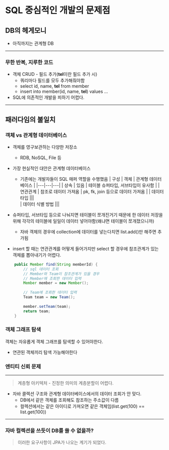 # SQL 중심적인 개발의 문제점
## DB의 헤게모니 
- 아직까지는 관계형 DB 

--- 
### 무한 반복, 지루한 코드  
- 객체 CRUD - 필드 추가(**tel**이란 필드 추가 시) 
  - 쿼리마다 필드를 모두 추가해줘야함
  - select id, name, **tel** from member
  - insert into member(id, name, **tel**) values ... 
- SQL에 의존적인 개발을 피하기 어렵다.

---
## 패러다임의 불일치
### 객체 vs 관계형 데이터베이스 
- 객체를 영구보관하는 다양한 저장소 
  - RDB, NoSQL, File 등 
- 가장 현실적인 대안은 관계형 데이터베이스 
  - 기존에는 개발자들이 SQL 매퍼 역할을 수행했음 
| 구성 | 객체 | 관계형 데이터베이스 |
|---|---|---|
| 상속 | 있음 | 테이블 슈퍼타입, 서브타입이 유사함  |
| 연관관계 | 참조로 데이터 가져옴 | pk, fk, join 등으로 데이터 가져옴 |
| 데이터 타입 |||  
| 데이터 식별 방법 |||         

- 슈퍼타입, 서브타입 등으로 나눠지면 테이블이 쪼개진거기 때문에 한 데이터 저장을 위해 각각의 테이블에 일일이 데이터 넣어야함(왜냐면 테이블이 쪼개졌으니까)
  - 자바 객체의 경우에 collection에 데이터를 넣는다치면 list.add()만 해주면 추가됨

- insert 할 때는 연관관계를 어떻게 들어가지만 select 할 경우에 참조관계가 있는 객체를 뽑아내기가 어렵다.
```java
    public Member find(String memberId) {
        // sql 데이터 조회
        // Member와 Team이 참조관계가 있을 경우
        // Member에 조회한 데이터 입력  
        Member member = new Member();
         
        // Team에 조회한 데이터 입력
        Team team = new Team();
        
        member.setTeam(team);
        return team;
    }    
```  

### 객체 그래프 탐색 
객체는 자유롭게 객체 그래프를 탐색할 수 있어야한다.
- 연관된 객체끼리 탐색 가능해야한다 

### 엔티티 신뢰 문제

---
> 계층형 아키텍처 - 진정한 의미의 계층분할이 어렵다. 
- 자바 콜렉션 구조와 관계형 데이터베이스에서의 데이터 조회가 안 맞다. 
  - DB에서 같은 객체를 조회해도 참조하는 주소값이 다름 
  - 컬렉션에서는 같은 아이디로 가져오면 같은 객체임(list.get(100) == list.get(100))
   
--- 
### 자바 컬렉션을 쓰듯이 DB를 쓸 수 없을까? 
> 이러한 요구사항이 JPA가 나오는 계기가 되었다.      